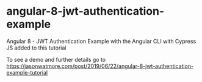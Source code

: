 # angular-8-jwt-authentication-example

Angular 8 - JWT Authentication Example with the Angular CLI with Cypress JS added to this tutorial

To see a demo and further details go to https://jasonwatmore.com/post/2019/06/22/angular-8-jwt-authentication-example-tutorial
